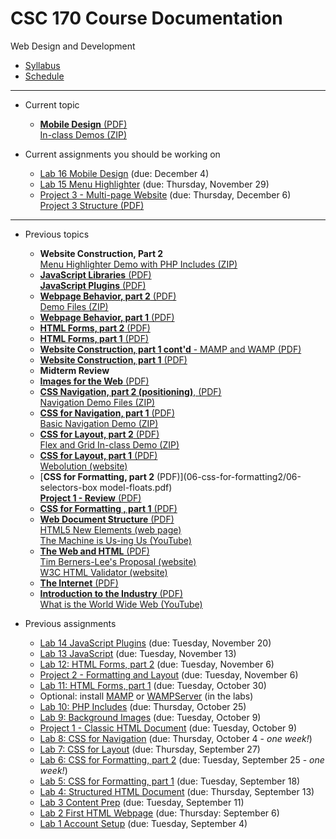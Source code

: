 # CSC 170 Course Documentation
Web Design and Development

- [Syllabus](syllabus.md)
- [Schedule](schedule.md) 

<hr>

- Current topic

  - [**Mobile Design** (PDF)](23-mobile-design/24-mobile-design.pdf)<br>[In-class Demos (ZIP)](23-mobile-design/demos_mobile-design.zip)

- Current assignments you should be working on

  - [Lab 16 Mobile Design](lab16-mobile-design/instructions.md) (due: December 4)
  - [Lab 15 Menu Highlighter](lab15-menu-highlighter/instructions.md) (due: Thursday, November 29)
  - [Project 3 - Multi-page Website](project03-multipage-website/instructions.md) (due: Thursday, December 6)<br>[Project 3 Structure (PDF)](19-web-behavior2/19a-project3-structure.pdf)


<hr>

- Previous topics
  - **Website Construction, Part 2**<br>[Menu Highlighter Demo with PHP Includes (ZIP)](22-website-construction2/menu-demo-with-includes.zip)
  - [**JavaScript Libraries** (PDF)](21-libraries-plugins/javascript-libraries.pdf)<br>[**JavaScript Plugins** (PDF)](21-libraries-plugins/javascript-plugins.pdf)
  - [**Webpage Behavior, part 2** (PDF)](19-web-behavior2/19-document-object-model.pdf)<br>[Demo Files (ZIP)](19-web-behavior2/demo_toggle.zip)
  - [**Webpage Behavior, part 1** (PDF)](18-web-behavior1/18-webpage-behavior.pdf)
  - [**HTML Forms, part 2** (PDF)](17-html-forms2/17-html-forms2.pdf)
  - [**HTML Forms, part 1** (PDF)](16-html-forms1/16-html-forms1.pdf)
  - [**Website Construction, part 1 cont'd** - MAMP and WAMP (PDF)](15-website-construction1a/15-mamp-and-wamp.pdf)
  - [**Website Construction, part 1** (PDF)](14-website-construction1/14-website-construction.pdf)
  - **Midterm Review**
  - [**Images for the Web** (PDF)](11-images-for-the-web/11-images-for-the-web.pdf)
  - [**CSS Navigation, part 2 (positioning)**, (PDF)](10-css-for-navigation2/10-css-positioning.pdf)<br>[Navigation Demo Files (ZIP)](10-css-for-navigation2/nav-demos.zip)
  - [**CSS for Navigation, part 1** (PDF)](09-css-for-navigation1/09-css-for-navigation1.pdf)<br>[Basic Navigation Demo (ZIP)](09-css-for-navigation1/demo_basic-navigation.zip)
  - [**CSS for Layout, part 2** (PDF)](08-css-for-layout2/08-css-for-layout2.pdf)<br>[Flex and Grid In-class Demo (ZIP)](08-css-for-layout2/flex-grid_demo.zip)
  - [**CSS for Layout, part 1** (PDF)](07-css-for-layout1/07-css-for-layout1.pdf)<br>[Webolution (website)](http://fabianburghardt.de/webolution/)
  - [**CSS for Formatting, part 2** (PDF)](06-css-for-formatting2/06-selectors-box model-floats.pdf)<br> [**Project 1 - Review** (PDF)](06-css-for-formatting2/06a-project1-review.pdf)
  - [**CSS for Formatting , part 1** (PDF)](05-css-for-formatting1/05-css-for-formatting1.pdf)
  - [**Web Document Structure** (PDF)](04-web-document-structure/04-web-document-structure.pdf)<br>[HTML5 New Elements (web page)](https://www.w3schools.com/html/html5_new_elements.asp)<br>[The Machine is Us-ing Us (YouTube)](https://www.youtube.com/watch?v=NLlGopyXT_g&feature=youtu.be)
  - [**The Web and HTML** (PDF)](03-web-and-html/03-web-and-html.pdf)<br>[Tim Berners-Lee's Proposal (website)](http://info.cern.ch/Proposal.html)<br>[W3C HTML Validator (website)](https://validator.w3.org/)
  - [**The Internet** (PDF)](02-internet/02-internet.pdf)
  - [**Introduction to the Industry** (PDF)](01-introduction-to-the-industry/01-introduction-to-the-industry.pdf)<br>[What is the World Wide Web (YouTube)](https://www.youtube.com/watch?v=J8hzJxb0rpc)
- Previous assignments

  - [Lab 14 JavaScript Plugins](lab14-javascript-plugins/instructions.md) (due: Tuesday, November 20)
  - [Lab 13 JavaScript](lab13-javascript-basics/instructions) (due: Tuesday, November 13)
  - [Lab 12: HTML Forms, part 2](lab12-html-forms2/instructions.md) (due: Tuesday, November 6)
  - [Project 2 - Formatting and Layout](project02-formatting-and-layout/instructions.md) (due: Tuesday, November 6)
  - [Lab 11: HTML Forms, part 1](lab11-html-forms1/instructions.md) (due: Tuesday, October 30)
  - Optional: install [MAMP](https://www.mamp.info/en/) or [WAMPServer](http://www.wampserver.com/en/) (in the labs)
  - [Lab 10: PHP Includes](lab10-php-includes/instructions.md) (due: Thursday, October 25)
  - [Lab 9: Background Images](lab09-background-images/instructions.md) (due: Tuesday, October 9)
  - [Project 1 - Classic HTML Document](project01-classic-html-document/instructions.md) (due: Tuesday, October 9)
  - [Lab 8: CSS for Navigation](lab08-css-for-navigation/instructions.md) (due: Thursday, October 4 - *one week!*)
  - [Lab 7: CSS for Layout](lab07-css-for-layout/instructions.md) (due: Thursday, September 27)
  - [Lab 6: CSS for Formatting, part 2](lab06-css-for-formatting2/instructions.md) (due: Tuesday, September 25 - *one week!*)
  - [Lab 5: CSS for Formatting, part 1](lab05-css-for-formatting1/instructions.md) (due: Tuesday, September 18)
  - [Lab 4: Structured HTML Document](lab04-structured-html-document/instructions.md) (due: Thursday, September 13)
  - [Lab 3 Content Prep](lab03-content-prep/instructions.md) (due: Tuesday, September 11)
  - [Lab 2 First HTML Webpage](lab02-first-html-webpage/instructions.md) (due: Thursday: September 6)
  - [Lab 1 Account Setup](lab01-account-setup/instructions.md) (due: Tuesday, September 4)

